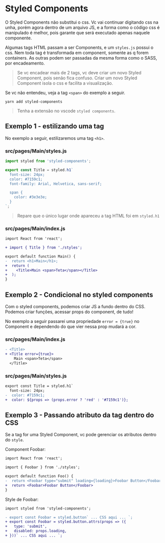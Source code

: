 # Styled Components

O Styled Components não substitui o css. Vc vai continuar digitando css na unha,
porém agora dentro de um arquivo JS, e a forma como o código css é manipulado é
melhor, pois garante que será executado apenas naquele componente.

Algumas tags HTML passam a ser Components, e um `styles.js` possui o css. Nem
toda tag é transformada em component, somente as q forem containers. As outras
podem ser passadas da mesma forma como o SASS, por encadeamento.

> Se vc encadear mais de 2 tags, vc deve criar um novo Styled Component, pois
> senão fica confuso. Criar um novo Styled Component isola o css e facilita a
> visualização.

Se vc não entendeu, veja a tag `<span>` do exemplo a seguir.

`yarn add styled-components`

> Tenha a extensão no vscode `styled components`.

## Exemplo 1 - estilizando uma tag

No exemplo a seguir, estilizaremos uma tag `<h1>`.

### src/pages/Main/styles.js

```javascript
import styled from 'styled-components';

export const Title = styled.h1`
  font-size: 24px;
  color: #7159c1;
  font-family: Arial, Helvetica, sans-serif;

  span {
    color: #3e3e3e;
  }
`;
```

> Repare que o único lugar onde apareceu a tag HTML foi em `styled.h1`

### src/pages/Main/index.js

```diff
import React from 'react';

+ import { Title } from './styles';

export default function Main() {
-  return <h1>Main</h1>;
+  return (
+    <Title>Main <span>Teta</span></Title>
+  );
}
```

## Exemplo 2 - Condicional no styled components

Com o styled components, podemos criar JS a fundo dentro do CSS. Podemos criar
funções, acessar props do component, de tudo!

No exemplo a seguir passarei uma propriedade `error = {true}` no Component e
dependendo do que vier nessa prop mudará a cor.

### src/pages/Main/index.js

```diff
- <Title>
+ <Title error={true}>
    Main <span>Teta</span>
  </Title>
```

### src/pages/Main/styles.js

```diff
export const Title = styled.h1`
  font-size: 24px;
-  color: #7159c1;
+  color: ${props => (props.error ? 'red' : '#7159c1')};
```

## Exemplo 3 - Passando atributo da tag dentro do CSS

Se a tag for uma Styled Component, vc pode gerenciar os atributos dentro do
`style`.

Component Foobar:

```diff
import React from 'react';

import { Foobar } from './styles';

export default function Foo() {
-  return <Foobar type="submit" loading={loading}>Foobar Button</Foobar>
+  return <Foobar>Foobar Button</Foobar>
}
```

Style de Foobar:

```diff
import styled from 'styled-components';

- export const Foobar = styled.button` ... CSS aqui ... `;
+ export const Foobar = styled.button.attrs(props => ({
+   type: 'submit',
+   disabled: props.loading,
+ }))` ... CSS aqui ... `;
```
